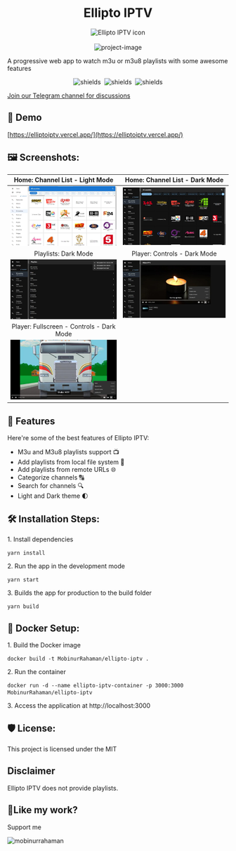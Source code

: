 <h1 align="center" id="title">Ellipto IPTV</h1>

<div align="center"><img src="https://github.com/MobinurRahaman/ellipto-iptv/blob/main/public/logo192.png" alt="Ellipto IPTV icon" /></div>
<br />

<div align="center"><img src="https://socialify.git.ci/MobinurRahaman/ellipto-iptv/image?description=1&amp;font=Inter&amp;forks=1&amp;issues=1&amp;language=1&amp;name=1&amp;owner=1&amp;pattern=Plus&amp;pulls=1&amp;stargazers=1&amp;theme=Autonguage=1&amp;name=1&amp;owner=1&amp;pattern=Plus&amp;pulls=1&amp;stargazers=1&amp;theme=Dark" alt="project-image"></div>

<p id="description">A progressive web app to watch m3u or m3u8 playlists with some awesome features</p>

<div align="center">
    <img src="https://img.shields.io/badge/React-blue" alt="shields">&nbsp;
    <img src="https://img.shields.io/badge/Material_UI-blue" alt="shields">&nbsp;
    <img src="https://img.shields.io/badge/Dexie.js-blue" alt="shields">
</div>

<a href="https://t.me/elliltoiptv">Join our Telegram channel for discussions</a>

<h2>🚀 Demo</h2>

[https://elliptoiptv.vercel.app/](https://elliptoiptv.vercel.app/)

<h2>🖼 Screenshots:</h2>

|                                 Home: Channel List - Light Mode                                 |                     Home: Channel List - Dark Mode                      |
| :---------------------------------------------------------------------------------------------: | :---------------------------------------------------------------------: |
|               ![Home: Channel List - Light Mode  ](./screenshots/home-light.jpg)                |     ![Home: Channel List - Dark Mode ](./screenshots/home-dark.jpg)     |
|                                      Playlists: Dark Mode                                       |                      Player: Controls - Dark Mode                       |
|                    ![Playlists: Dark Mode](./screenshots/playlists-dark.jpg)                    | ![Player: Controls - Dark Mode](./screenshots/player-controls-dark.jpg) |
|                            Player: Fullscreen - Controls - Dark Mode                            |                                                                         |
| ![Player: Fullscreen - Controls - Dark Mode](./screenshots/player-fullscreen-controls-dark.jpg) |                                                                         |

<h2>🧐 Features</h2>

Here're some of the best features of Ellipto IPTV:

- M3u and M3u8 playlists support 📺
- Add playlists from local file system 📂
- Add playlists from remote URLs 🌐
- Categorize channels 🔠
- Search for channels 🔍
- Light and Dark theme 🌓

<h2>🛠️ Installation Steps:</h2>

<p>1. Install dependencies</p>

```
yarn install
```

<p>2. Run the app in the development mode</p>

```
yarn start
```

<p>3. Builds the app for production to the build folder</p>

```
yarn build
```

<h2>🐳 Docker Setup:</h2>

<p>1. Build the Docker image</p>

```
docker build -t MobinurRahaman/ellipto-iptv .
```

<p>2. Run the container</p>

```
docker run -d --name ellipto-iptv-container -p 3000:3000 MobinurRahaman/ellipto-iptv
```

<p>3. Access the application at http://localhost:3000</p>


<h2>🛡️ License:</h2>

This project is licensed under the MIT

<h2>Disclaimer</h2>

Ellipto IPTV does not provide playlists.

<h2>💖Like my work?</h2>

Support me <p><a href="https://www.buymeacoffee.com/mobinurrahaman"> <img align="left" src="https://cdn.buymeacoffee.com/buttons/v2/default-yellow.png" height="50" width="210" alt="mobinurrahaman" /></a></p>
